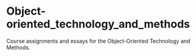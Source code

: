 # Object-oriented_technology_and_methods

Course assignments and essays for the Object-Oriented Technology and Methods.
